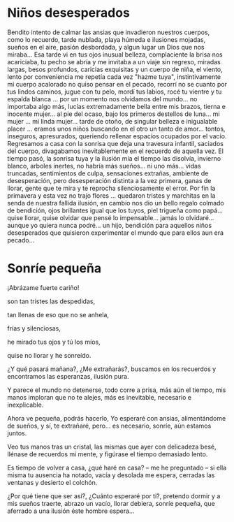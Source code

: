 # Niños desesperados

Bendito intento de calmar las ansias que invadieron nuestros cuerpos,
como lo recuerdo, tarde nublada, playa húmeda e ilusiones mojadas,
sueños en el aire, pasión desbordada, y algun lugar un Dios que nos miraba...
Esa tarde vi en tus ojos inusual belleza, complaciente la brisa nos acariciaba,
tu pecho se abría y me invitaba a un viaje sin regreso,
miradas largas, besos profundos, caricias exquisitas y un cuerpo de niña,
el viento, lento por conveniencia me repetía cada vez "hazme tuya",
instintivamente mi cuerpo acalorado no quiso pensar en el pecado,
recorrí no se cuanto por tus lindos caminos, jugue con tu pelo,
mordí tus labios, rocé tu vientre y tu espalda blanca ...
por un momento nos olvidamos del mundo... no importaba algo más,
lucías extremadamente bella entre mis brazos, tierna e inocente mujer...
al pie del ocaso, bajo los primeros destellos de luna... mi mujer ... mi linda mujer...
tarde de otoño, de singular belleza e inigualable placer ...
eramos unos niños buscando en el otro un tanto de amor...
tontos, inseguros, apresurados, queriendo rellenar espacíos ocupados por el vacío.
Regresamos a casa con la sonrisa que deja una travesura infantil,
saciados del cuerpo, divagabamos inevitablemente en el recuerdo de aquella vez.
El tiempo pasó, la sonrisa tuya y la ilusión mía el tiempo las disolvía,
invierno blanco, arboles inertes, no habría más sueños... ni uno más...
vidas truncadas, sentimientos de culpa, sensaciones extrañas,
ambiente de desesperación, pero desesperación distinta a la vez primera,
ganas de llorar, gente que te mira y te reprocha silenciosamente el error.
Por fin la primavera y esta vez no trajo flores ...
quedaron tristes y marchitas en la senda de nuestra fallida ilusión,
en cambio nos dio un bello regalo colmado de bendición,
ojos brillantes igual que los tuyos, piel trigueña como papá...
quise llorar, quise olvidar que pensé lo impensable...
jamás lo olvidaré... aunque yo quiera nunca podré...
un hijo, bendición para aquellos niños desesperados
que quisieron experimentar el mundo que para ellos aun era pecado... 


# Sonríe pequeña

¡Abrázame fuerte cariño!

son tan tristes las despedidas,
  
tan llenas de eso que no se anhela,
  
frías y silenciosas,
  
he mirado tus ojos y tú los míos,
  
quise no llorar y he sonreído.
    
  

¿Y qué pasará mañana?, ¿Me extrañarás?,
buscamos en los recuerdos y encontramos las esperanzas,
ilusión pura.

Y parece el mundo no detenerse,
todo corre a prisa, más aún el tiempo,
mis manos imploran que no te alejes,
más es inevitable, necesario e inexplicable. 

Ahora ve pequeña, podrás hacerlo,
Yo esperaré con ansias, alimentándome de sueños,
y sí, te extrañaré, pero… es necesario,
sonríe, aún estamos juntos.

Veo tus manos tras un cristal,
las mismas que ayer con delicadeza besé,
llénase de recuerdos mi mente,
y figúrase el tiempo demasiado lento.

Es tiempo de volver a casa,
¿qué haré en casa? – me he preguntado –
si ella misma tu ausencia ha notado,
vacía y desolada me espera,
cerradas las ventanas y desierto el colchón.

¿Por qué tiene que ser así?, ¿Cuánto esperaré por ti?,
pretendo dormir y a mis sueños traerte,
abrazo un vacío, llorar debiera,
sonríe pequeña, que aferrado a una ilusión éste hombre espera…